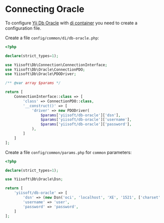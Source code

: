 # Connecting Oracle

To configure [Yii Db Oracle](https://github.com/yiisoft/db-oracle) with [di container](https://github.com/yiisoft/di) you need to create a configuration file.

Create a file `config/common/di/db-oracle.php`:

```php
<?php

declare(strict_types=1);

use Yiisoft\Db\Connection\ConnectionInterface;
use Yiisoft\Db\Oracle\ConnectionPDO;
use Yiisoft\Db\Oracle\PDODriver;

/** @var array $params */

return [
    ConnectionInterface::class => [
        'class' => ConnectionPDO::class,
        '__construct()' => [
            'driver' => new PDODriver(
                $params['yiisoft/db-oracle']['dsn'],
                $params['yiisoft/db-oracle']['username'],
                $params['yiisoft/db-oracle']['password'],
            ),
        ]
    ]
];
```

Create a file `config/common/params.php` for `common` parameters:

```php
<?php

declare(strict_types=1);

use Yiisoft\Db\Oracle\Dsn;

return [
    'yiisoft/db-oracle' => [
        'dsn' => (new Dsn('oci', 'localhost', 'XE', '1521', ['charset' => 'AL32UTF8']))->asString(),
        'username' => 'user',
        'password' => 'password',
    ]
];
```
